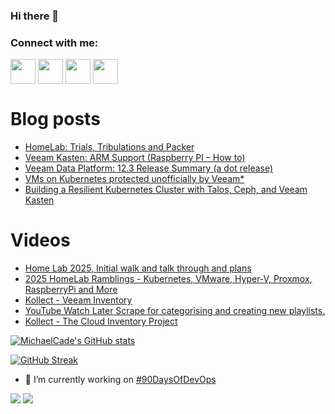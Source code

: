 ### Hi there 👋

<h3 align="left">Connect with me:</h3>
<p align="left">
<a href="https://twitter.com/MichaelCade1" target="blank"><img align="center" src="https://cdn2.iconfinder.com/data/icons/social-media-2285/512/1_Twitter3_colored_svg-512.png" alt="" height="40" width="40" /></a>
<a href="http://linkedin.com/in/michaelcade1" target="blank"><img align="center" src="https://cdn2.iconfinder.com/data/icons/social-media-2285/512/1_Linkedin_unofficial_colored_svg-512.png" alt="" height="40" width="40" /></a>
<a href="https://vzilla.co.uk/" target="blank"><img align="center" src="https://cdn0.iconfinder.com/data/icons/small-n-flat/24/678060-rss-512.png" alt="" height="40" width="40" /></a>
<a href="https://m.youtube.com/c/MichaelCade1" target="blank"><img align="center" src="https://cdn2.iconfinder.com/data/icons/social-media-2285/512/1_Youtube_colored_svg-512.png" alt="" height="40" width="40" /></a>
</p>

# Blog posts
<!-- BLOG-POST-LIST:START -->
- [HomeLab: Trials, Tribulations and Packer](https://vzilla.co.uk/vzilla-blog/homelab-trials-tribulations-and-packer)
- [Veeam Kasten: ARM Support &lpar;Raspberry PI – How to&rpar;](https://vzilla.co.uk/vzilla-blog/veeam-kasten-arm-support-raspberry-pi-how-to)
- [Veeam Data Platform: 12.3 Release Summary &lpar;a dot release&rpar;](https://vzilla.co.uk/vzilla-blog/veeam-data-platform-12-3-release-summary-a-dot-release)
- [VMs on Kubernetes protected unofficially by Veeam*](https://vzilla.co.uk/vzilla-blog/vms-on-kubernetes-protected-unofficially-by-veeam)
- [Building a Resilient Kubernetes Cluster with Talos, Ceph, and Veeam Kasten](https://vzilla.co.uk/vzilla-blog/building-a-resilient-kubernetes-cluster-with-talos-ceph-and-veeam-kasten)
<!-- BLOG-POST-LIST:END -->

# Videos
<!-- VIDEO:START -->
- [Home Lab 2025, Initial walk and talk through and plans](https://www.youtube.com/watch?v=g4wvvEVR6zk)
- [2025 HomeLab Ramblings - Kubernetes, VMware, Hyper-V, Proxmox, RaspberryPi and More](https://www.youtube.com/watch?v=RaApDSsF_Rk)
- [Kollect - Veeam Inventory](https://www.youtube.com/watch?v=yQ1vlndXTQY)
- [YouTube Watch Later Scrape for categorising and creating new playlists.](https://www.youtube.com/watch?v=csLvKRO5z3E)
- [Kollect - The Cloud Inventory Project](https://www.youtube.com/watch?v=dfuQFjl1Tnw)
<!-- VIDEO:END -->




[![MichaelCade's GitHub stats](https://github-readme-stats.vercel.app/api?username=MichaelCade&show_icons=true&theme=radical)](https://github.com/anuraghazra/github-readme-stats)

[![GitHub Streak](https://github-readme-streak-stats.herokuapp.com/?user=MichaelCade&theme=dark)](https://git.io/streak-stats)

- 🔭 I’m currently working on [#90DaysOfDevOps](https://github.com/MichaelCade/90DaysOfDevOps)

![](https://komarev.com/ghpvc/?username=michaelcade&color=lightgrey)
![](https://visitor-badge.glitch.me/badge?page_id=MichaelCade.MichaelCade)



<!--
**MichaelCade/MichaelCade** is a ✨ _special_ ✨ repository because its `README.md` (this file) appears on your GitHub profile.

Here are some ideas to get you started:

- 🔭 I’m currently working on ...
- 🌱 I’m currently learning ...
- 👯 I’m looking to collaborate on ...
- 🤔 I’m looking for help with ...
- 💬 Ask me about ...
- 📫 How to reach me: ...
- 😄 Pronouns: ...
- ⚡ Fun fact: ...
-->
